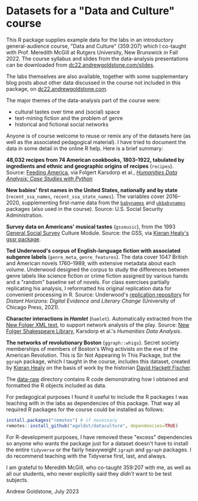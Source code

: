 # Datasets for a "Data and Culture" course

This R package supplies example data for the labs in an introductory general-audience course, "Data and Culture" (359:207) which I co-taught  with Prof. Meredith McGill at Rutgers University, New Brunswick in Fall 2022. The course syllabus and slides from the data-analysis presentations can be downloaded from [dc22.andrewgoldstone.com/slides](https://dc22.andrewgoldstone.com/slides).

The labs themselves are also available, together with some supplementary blog posts about other data discussed in the course not included in this package, on [dc22.andrewgoldstone.com](https://dc22.andrewgoldstone.com).

The major themes of the data-analysis part of the course were:

- cultural tastes over time and (social) space
- text-mining fiction and the problem of genre 
- historical and fictional social networks

Anyone is of course welcome to reuse or remix any of the datasets here (as well as the associated pedagogical material). I have tried to document the data in some detail in the online R help. Here is a brief summary:

**48,032 recipes from 74 American cookbooks, 1803–1922, tabulated by ingredients and ethnic and geographic origins of recipes** (`recipes`). Source: [Feeding America](https://lib.msu.edu/feedingamericadata), via Folgert Karsdorp et al., [_Humanities Data Analysis: Case Studies with Python_](https://doi.org/10.5281/zenodo.891264)

**New babies' first names in the United States, nationally and by state** (`recent_ssa_names`, `recent_ssa_state_names`). The variables cover 2016–2020, supplementing first-name data from the [`babynames`](https://cran.r-project.org/package=babynames) and [`ukbabynames`](https://cran.r-project.org/package=ukbabynames) packages (also used in the course). Source: U.S. Social Security Administration.

**Survey data on Americans' musical tastes** (`gssmusic`), from the 1993 [General Social Survey](https://gss.norc.org) Culture Module. Source: the GSS, via [Kieran Healy's gssr package](https://kjhealy.github.io/gssr/).

**Ted Underwood's corpus of English-language fiction with associated subgenre labels** (`genre_meta`, `genre_features`). The data cover 1047 British and American novels 1760–1989, with extensive metadata about each volume. Underwood designed the corpus to study the differences between genre labels like science fiction or crime fiction assigned by various hands and a "random" baseline set of novels. For class exercises partially replicating his analysis, I reformatted his original replication data for convenient processing in R. Source: Underwood's [replication repository](https://github.com/tedunderwood/horizon) for _Distant Horizons: Digital Evidence and Literary Change_ (University of Chicago Press, 2021).

**Character interactions in _Hamlet_** (`hamlet`). Automatically extracted from the [New Folger XML text](https://www.folger.edu/explore/shakespeares-works/download/#hamlet), to support network analysis of the play. Source: [New Folger Shakespeare Library](https://www.folger.edu/explore/shakespeares-works/), Karsdorp et al.'s _Humanities Data Analysis_.

**The networks of revolutionary Boston** (`ggraph::whigs`). Secret society memberships of members of Boston's Whig activists on the eve of the American Revolution. This is Sir Not Appearing In This Package, but the `ggraph` package, which I taught in the course, includes this dataset, created by [Kieran Healy](https://github.com/kjhealy/revere) on the basis of work by the historian [David Hackett Fischer](https://www.worldcat.org/title/34184142).

The [data-raw](https://github.com/agoldst/dataculture/tree/main/data-raw) directory contains R code demonstrating how I obtained and formatted the R objects included as data.


For pedagogical purposes I found it useful to include the R packages I was teaching with in the labs  as dependencies of this package. That way all required R packages for the course could be installed as follows:

```r
install.packages("remotes") # if necessary
remotes::install_github("agoldst/dataculture", dependencies=TRUE)
```

For R-development purposes, I have removed these "excess" dependencies so anyone who wants the package just for a dataset doesn't have to install the entire `tidyverse` or the fairly heavyweight `igraph` and `ggraph` packages. I do recommend teaching with the Tidyverse first, last, and always.

I am grateful to Meredith McGill, who co-taught 359:207 with me, as well as all our students, who never explicitly said they _didn't_ want to be test subjects.

Andrew Goldstone, July 2023
